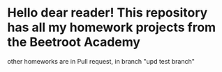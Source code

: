 # Hello dear reader! This repository has all my homework projects from the Beetroot Academy
other homeworks are in Pull request, in branch "upd test branch"

